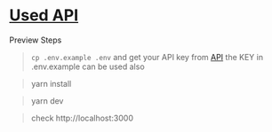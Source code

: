 # [Used API](https://console.fastforex.io/auth/signin)

Preview Steps

> `cp .env.example .env` and get your API key from [API](https://console.fastforex.io/auth/signin) the KEY in .env.example can be used also

> yarn install

> yarn dev

> check http://localhost:3000
